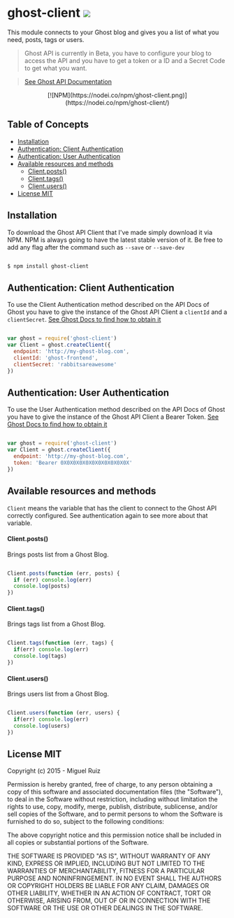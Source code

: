 # ghost-client          [![](https://circleci.com/gh/Galaxy42/ghost-client/tree/master.png?circle-token=:circle-token)](https://circleci.com/gh/Galaxy42/ghost-client)

This module connects to your Ghost blog and gives you a list of what you need, posts, tags or users.

  > Ghost API is currently in Beta, you have to configure your blog to access the API and you have to get a token or a ID and a Secret Code to get what you want.

  > [See Ghost API Documentation](http://api.ghost.org/)

<center>[![NPM](https://nodei.co/npm/ghost-client.png)](https://nodei.co/npm/ghost-client/)</center>

## Table of Concepts

- [Installation](#installation)
- [Authentication: Client Authentication](#authentication-client-authentication)
- [Authentication: User Authentication](#authentication-user-authentication)
- [Available resources and methods](#available-resources-and-methods)
	- [Client.posts()](#clientposts)
	- [Client.tags()](#clienttags)
	- [Client.users()](#clientusers)
- [License MIT](#license-mit)

## Installation

To download the Ghost API Client that I've made simply download it via NPM. NPM is always going to have the latest stable version of it. Be free to add any flag after the command such as `--save` or `--save-dev`

```bash

$ npm install ghost-client

```

## Authentication: Client Authentication

To use the Client Authentication method described on the API Docs of Ghost you have to give the instance of the Ghost API Client a `clientId` and a `clientSecret`. [See Ghost Docs to find how to obtain it](http://api.ghost.org/docs/client-authentication)

```js

var ghost = require('ghost-client')
var Client = ghost.createClient({
  endpoint: 'http://my-ghost-blog.com',
  clientId: 'ghost-frontend',
  clientSecret: 'rabbitsareawesome'
})

```

## Authentication: User Authentication

To use the User Authentication method described on the API Docs of Ghost you have to give the instance of the Ghost API Client a Bearer Token. [See Ghost Docs to find how to obtain it](http://api.ghost.org/docs/user-authentication)

```js

var ghost = require('ghost-client')
var Client = ghost.createClient({
  endpoint: 'http://my-ghost-blog.com',
  token: 'Bearer 0X0X0X0X0X0X0X0X0X0X0X'
})

```

## Available resources and methods

`Client` means the variable that has the client to connect to the Ghost API correctly configured. See authentication again to see more about that variable.

#### Client.posts()

Brings posts list from a Ghost Blog.

```js

Client.posts(function (err, posts) {
  if (err) console.log(err)
  console.log(posts)
})

```
#### Client.tags()

Brings tags list from a Ghost Blog.

```js

Client.tags(function (err, tags) {
  if(err) console.log(err)
  console.log(tags)
})

```

#### Client.users()

Brings users list from a Ghost Blog.

```js

Client.users(function (err, users) {
  if(err) console.log(err)
  console.log(users)
})

```

## License MIT

Copyright (c) 2015 - Miguel Ruiz

Permission is hereby granted, free of charge, to any person obtaining a copy
of this software and associated documentation files (the "Software"), to deal
in the Software without restriction, including without limitation the rights
to use, copy, modify, merge, publish, distribute, sublicense, and/or sell
copies of the Software, and to permit persons to whom the Software is
furnished to do so, subject to the following conditions:

The above copyright notice and this permission notice shall be included in
all copies or substantial portions of the Software.

THE SOFTWARE IS PROVIDED "AS IS", WITHOUT WARRANTY OF ANY KIND, EXPRESS OR
IMPLIED, INCLUDING BUT NOT LIMITED TO THE WARRANTIES OF MERCHANTABILITY,
FITNESS FOR A PARTICULAR PURPOSE AND NONINFRINGEMENT. IN NO EVENT SHALL THE
AUTHORS OR COPYRIGHT HOLDERS BE LIABLE FOR ANY CLAIM, DAMAGES OR OTHER
LIABILITY, WHETHER IN AN ACTION OF CONTRACT, TORT OR OTHERWISE, ARISING FROM,
OUT OF OR IN CONNECTION WITH THE SOFTWARE OR THE USE OR OTHER DEALINGS IN THE
SOFTWARE.
